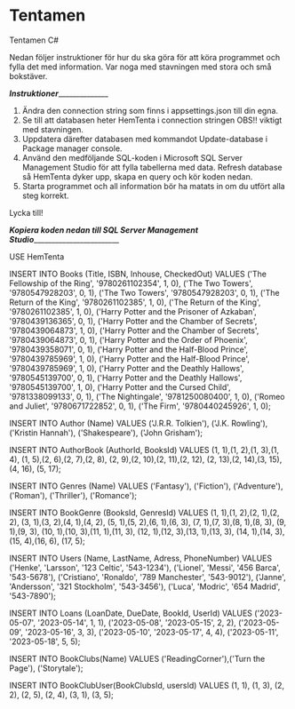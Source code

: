 # Tentamen
Tentamen C#

Nedan följer instruktioner för hur du ska göra för att köra programmet och fylla det med information. Var noga med stavningen med stora och små bokstäver.


_____________________Instruktioner___________________________________


1. Ändra den connection string som finns i appsettings.json till din egna.
2. Se till att databasen heter HemTenta i connection stringen OBS!! viktigt med stavningen.
3. Uppdatera därefter databasen med kommandot Update-database i Package manager console. 
4. Använd den medföljande SQL-koden i Microsoft SQL Server Management Studio för att fylla tabellerna med data. Refresh database så HemTenta dyker upp, skapa en query och kör koden nedan.
5. Starta programmet och all information bör ha matats in om du utfört alla steg korrekt.

Lycka till!


_____________________Kopiera koden nedan till SQL Server Management Studio_____________________________________________


USE HemTenta

  INSERT INTO Books (Title, ISBN, Inhouse, CheckedOut)
VALUES
('The Fellowship of the Ring', '9780261102354', 1, 0),
('The Two Towers', '9780547928203', 0, 1),
('The Two Towers', '9780547928203', 0, 1),
('The Return of the King', '9780261102385', 1, 0),
('The Return of the King', '9780261102385', 1, 0),
('Harry Potter and the Prisoner of Azkaban', '9780439136365', 0, 1),
('Harry Potter and the Chamber of Secrets', '9780439064873', 1, 0),
('Harry Potter and the Chamber of Secrets', '9780439064873', 0, 1),
('Harry Potter and the Order of Phoenix', '9780439358071', 0, 1),
('Harry Potter and the Half-Blood Prince', '9780439785969', 1, 0),
('Harry Potter and the Half-Blood Prince', '9780439785969', 1, 0),
('Harry Potter and the Deathly Hallows', '9780545139700', 0, 1),
('Harry Potter and the Deathly Hallows', '9780545139700', 1, 0),
('Harry Potter and the Cursed Child', '9781338099133', 0, 1),
('The Nightingale', '9781250080400', 1, 0),
('Romeo and Juliet', '9780671722852', 0, 1),
('The Firm', '‎9780440245926', 1, 0);

INSERT INTO Author (Name)
VALUES
('J.R.R. Tolkien'),
('J.K. Rowling'),
('Kristin Hannah'),
('Shakespeare'),
('John Grisham');

  INSERT INTO AuthorBook (AuthorId, BooksId)
VALUES
(1, 1),(1, 2),(1, 3),(1, 4),
(1, 5),(2, 6),(2, 7),(2, 8),
(2, 9),(2, 10),(2, 11),(2, 12),
(2, 13),(2, 14),(3, 15),(4, 16),
(5, 17);

INSERT INTO Genres (Name)
VALUES
('Fantasy'), ('Fiction'), ('Adventure'), 
('Roman'), ('Thriller'), ('Romance');

INSERT INTO BookGenre (BooksId, GenresId)
VALUES
(1, 1),(1, 2),(2, 1),(2, 2),
(3, 1),(3, 2),(4, 1),(4, 2),
(5, 1),(5, 2),(6, 1),(6, 3),
(7, 1),(7, 3),(8, 1),(8, 3),
(9, 1),(9, 3),
(10, 1),(10, 3),(11, 1),(11, 3),
(12, 1),(12, 3),(13, 1),(13, 3),
(14, 1),(14, 3),(15, 4),(16, 6),
(17, 5);

INSERT INTO Users (Name, LastName, Adress, PhoneNumber)
VALUES
    ('Henke', 'Larsson', '123 Celtic', '543-1234'),
    ('Lionel', 'Messi', '456 Barca', '543-5678'),
    ('Cristiano', 'Ronaldo', '789 Manchester', '543-9012'),
    ('Janne', 'Andersson', '321 Stockholm', '543-3456'),
    ('Luca', 'Modric', '654 Madrid', '543-7890');

INSERT INTO Loans (LoanDate, DueDate, BookId, UserId)
VALUES 
    ('2023-05-07', '2023-05-14', 1, 1),
    ('2023-05-08', '2023-05-15', 2, 2),
    ('2023-05-09', '2023-05-16', 3, 3),
    ('2023-05-10', '2023-05-17', 4, 4),
    ('2023-05-11', '2023-05-18', 5, 5);

INSERT INTO BookClubs(Name)
VALUES
('ReadingCorner'),('Turn the Page'), ('Storytale');

INSERT INTO BookClubUser(BookClubsId, usersId)
VALUES
    (1, 1),
    (1, 3),
    (2, 2),
    (2, 5),
    (2, 4),
    (3, 1),
    (3, 5);

